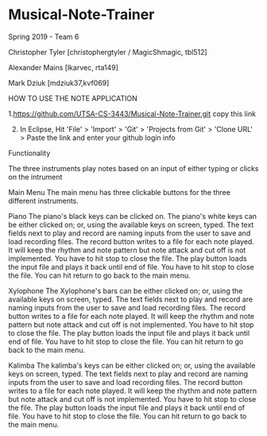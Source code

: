 # Musical-Note-Trainer
Spring 2019 - Team 6


Christopher Tyler [christophergtyler / MagicShmagic, tbl512]

Alexander Mains [lkarvec, rta149]

Mark Dziuk [mdziuk37,kvf069]


HOW TO USE THE NOTE APPLICATION

1.https://github.com/UTSA-CS-3443/Musical-Note-Trainer.git copy this link

2. In Eclipse, Hit 'File' > 'Import' > 'Git' > 'Projects from Git' > 'Clone URL' > Paste the link and enter your github login info

Functionality

The three instruments play notes based on an input of either typing or clicks on the intrument

Main Menu
    The main menu has three clickable buttons for the three different instruments.

Piano
    The piano's black keys can be clicked on.
    The piano's white keys can be either clicked on; or, using the available keys on screen, typed.
    The text fields next to play and record are naming inputs from the user to save and load recording files.
    The record button writes to a file for each note played.  It will keep the rhythm and note pattern but note attack and cut off is not implemented.  You have to hit stop to close the file.
    The play button loads the input file and plays it back until end of file.  You have to hit stop to close the file.
    You can hit return to go back to the main menu.
    
Xylophone
    The Xylophone's bars can be either clicked on; or, using the available keys on screen, typed.
    The text fields next to play and record are naming inputs from the user to save and load recording files.
    The record button writes to a file for each note played.  It will keep the rhythm and note pattern but note attack and cut off is not implemented.  You have to hit stop to close the file.
    The play button loads the input file and plays it back until end of file.  You have to hit stop to close the file.
    You can hit return to go back to the main menu.
    

Kalimba
    The kalimba's keys can be either clicked on; or, using the available keys on screen, typed.
    The text fields next to play and record are naming inputs from the user to save and load recording files.
    The record button writes to a file for each note played.  It will keep the rhythm and note pattern but note attack and cut off is not implemented.  You have to hit stop to close the file.
    The play button loads the input file and plays it back until end of file.  You have to hit stop to close the file.
    You can hit return to go back to the main menu.
    
